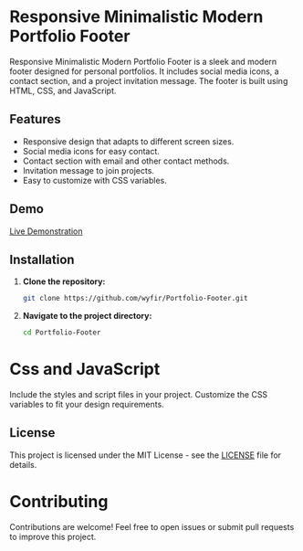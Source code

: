 # Responsive Minimalistic Modern Portfolio Footer

Responsive Minimalistic Modern Portfolio Footer is a sleek and modern footer designed for personal portfolios. It includes social media icons, a contact section, and a project invitation message. The footer is built using HTML, CSS, and JavaScript.

## Features

- Responsive design that adapts to different screen sizes.
- Social media icons for easy contact.
- Contact section with email and other contact methods.
- Invitation message to join projects.
- Easy to customize with CSS variables.

## Demo

[Live Demonstration](https://wyfir.github.io/Portfolio-Footer/)

## Installation

1. **Clone the repository:**
   ```bash
   git clone https://github.com/wyfir/Portfolio-Footer.git

   ```
2. **Navigate to the project directory:**
   ```bash
   cd Portfolio-Footer
   ```

# Css and JavaScript

Include the styles and script files in your project. Customize the CSS variables to fit your design requirements.

## License

This project is licensed under the MIT License - see the [LICENSE](LICENSE) file for details.

# Contributing

Contributions are welcome! Feel free to open issues or submit pull requests to improve this project.
